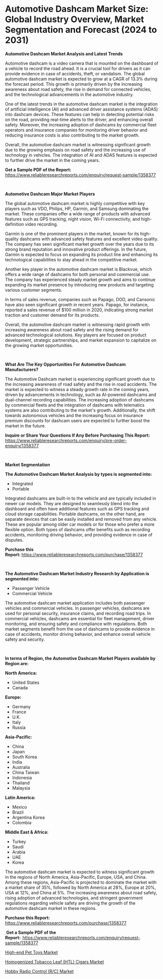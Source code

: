 <p><h1>Automotive Dashcam Market Size: Global Industry Overview, Market Segmentation and Forecast (2024 to 2031)</h1></p><p><strong>Automotive Dashcam Market Analysis and Latest Trends</strong></p>
<p><p>Automotive dashcam is a video camera that is mounted on the dashboard of a vehicle to record the road ahead. It is a crucial tool for drivers as it can provide evidence in case of accidents, theft, or vandalism. The global automotive dashcam market is expected to grow at a CAGR of 13.3% during the forecast period. This growth is primarily driven by the increasing awareness about road safety, the rise in demand for connected vehicles, and the technological advancements in the automotive industry.</p><p>One of the latest trends in the automotive dashcam market is the integration of artificial intelligence (AI) and advanced driver assistance systems (ADAS) into dashcam devices. These features can help in detecting potential risks on the road, providing real-time alerts to the driver, and enhancing overall safety. Moreover, the increasing adoption of dashcams by commercial fleet operators and insurance companies for monitoring driver behavior and reducing insurance costs is also contributing to the market growth.</p><p>Overall, the automotive dashcam market is witnessing significant growth due to the growing emphasis on road safety and the increasing use of technology in vehicles. The integration of AI and ADAS features is expected to further drive the market in the coming years.</p></p>
<p><strong>Get a Sample PDF of the Report:&nbsp;</strong> <a href="https://www.reliableresearchreports.com/enquiry/request-sample/1358377">https://www.reliableresearchreports.com/enquiry/request-sample/1358377</a></p>
<p>&nbsp;</p>
<p><strong>Automotive Dashcam Major Market Players</strong></p>
<p><p>The global automotive dashcam market is highly competitive with key players such as VDO, Philips, HP, Garmin, and Samsung dominating the market. These companies offer a wide range of products with advanced features such as GPS tracking, night vision, Wi-Fi connectivity, and high-definition video recording.</p><p>Garmin is one of the prominent players in the market, known for its high-quality dashcams with advanced safety features and excellent video quality. The company has seen significant market growth over the years due to its strong brand reputation and innovative product offerings. In the future, Garmin is expected to focus on expanding its product line and enhancing its technological capabilities to stay ahead in the competitive market.</p><p>Another key player in the automotive dashcam market is Blackvue, which offers a wide range of dashcams for both personal and commercial use. The company has experienced steady market growth and aims to continue expanding its market presence by introducing new products and targeting various customer segments.</p><p>In terms of sales revenue, companies such as Papago, DOD, and Cansonic have also seen significant growth in recent years. Papago, for instance, reported a sales revenue of $100 million in 2020, indicating strong market traction and customer demand for its products.</p><p>Overall, the automotive dashcam market is witnessing rapid growth with increasing awareness about road safety and the rising demand for advanced technological solutions. Key players are focused on product development, strategic partnerships, and market expansion to capitalize on the growing market opportunities.</p></p>
<p>&nbsp;</p>
<p><strong>What Are The Key Opportunities For Automotive Dashcam Manufacturers?</strong></p>
<p><p>The Automotive Dashcam market is experiencing significant growth due to the increasing awareness of road safety and the rise in road accidents. The market is expected to witness a steady growth rate in the coming years, driven by advancements in technology, such as AI-powered dashcams and dual-channel recording capabilities. The increasing adoption of dashcams by commercial fleets and the integration of dashcams with telematics systems are also contributing to the market's growth. Additionally, the shift towards autonomous vehicles and the increasing focus on insurance premium discounts for dashcam users are expected to further boost the market in the future.</p></p>
<p><strong>Inquire or Share Your Questions If Any Before Purchasing This Report:</strong> <a href="https://www.reliableresearchreports.com/enquiry/pre-order-enquiry/1358377">https://www.reliableresearchreports.com/enquiry/pre-order-enquiry/1358377</a></p>
<p>&nbsp;</p>
<p><strong>Market Segmentation</strong></p>
<p><strong>The Automotive Dashcam Market Analysis by types is segmented into:</strong></p>
<p><ul><li>Integrated</li><li>Portable</li></ul></p>
<p><p>Integrated dashcams are built-in to the vehicle and are typically included in newer car models. They are designed to seamlessly blend into the dashboard and often have additional features such as GPS tracking and cloud storage capabilities. Portable dashcams, on the other hand, are separate devices that can be easily installed and removed from any vehicle. These are popular among older car models or for those who prefer a more flexible option. Both types of dashcams offer benefits such as recording accidents, monitoring driving behavior, and providing evidence in case of disputes.</p></p>
<p><strong>Purchase this Report:&nbsp;</strong><a href="https://www.reliableresearchreports.com/purchase/1358377">https://www.reliableresearchreports.com/purchase/1358377</a></p>
<p>&nbsp;</p>
<p><strong>The Automotive Dashcam Market Industry Research by Application is segmented into:</strong></p>
<p><ul><li>Passenger Vehicle</li><li>Commercial Vehicle</li></ul></p>
<p><p>The automotive dashcam market application includes both passenger vehicles and commercial vehicles. In passenger vehicles, dashcams are used for personal security, insurance claims, and recording road trips. In commercial vehicles, dashcams are essential for fleet management, driver monitoring, and ensuring safety and compliance with regulations. Both market segments benefit from the use of dashcams to provide evidence in case of accidents, monitor driving behavior, and enhance overall vehicle safety and security.</p></p>
<p>&nbsp;</p>
<p><strong>In terms of Region, the Automotive Dashcam Market Players available by Region are:</strong></p>
<p>
    <p> <strong> North America: </strong>
        <ul>
            <li>United States</li>
            <li>Canada</li>
        </ul>
        </p> 
    <p> <strong> Europe: </strong>
        <ul>
            <li>Germany</li>
            <li>France</li>
            <li>U.K.</li>
            <li>Italy</li>
            <li>Russia</li>
        </ul>
        </p> 
    <p> <strong> Asia-Pacific: </strong>
        <ul>
            <li>China</li>
            <li>Japan</li>
            <li>South Korea</li>
            <li>India</li>
            <li>Australia</li>
            <li>China Taiwan</li>
            <li>Indonesia</li>
            <li>Thailand</li>
            <li>Malaysia</li>
        </ul>
        </p> 
    <p> <strong> Latin America: </strong>
        <ul>
            <li>Mexico</li>
            <li>Brazil</li>
            <li>Argentina Korea</li>
            <li>Colombia</li>
        </ul>
        </p> 
    <p> <strong> Middle East & Africa: </strong>
        <ul>
            <li>Turkey</li>
            <li>Saudi</li>
            <li>Arabia</li>
            <li>UAE</li>
            <li>Korea</li>
        </ul>
    </p>
    </p>
<p><p>The automotive dashcam market is expected to witness significant growth in the regions of North America, Asia-Pacific, Europe, USA, and China. Among these regions, Asia-Pacific is projected to dominate the market with a market share of 35%, followed by North America at 28%, Europe at 20%, USA at 12%, and China at 5%. The increasing awareness about road safety, rising adoption of advanced technologies, and stringent government regulations regarding vehicle safety are driving the growth of the automotive dashcam market in these regions.</p></p>
<p><strong>Purchase this Report: </strong><a href="https://www.reliableresearchreports.com/purchase/1358377">https://www.reliableresearchreports.com/purchase/1358377</a></p>
<p>&nbsp;<strong>Get a Sample PDF of the Report:&nbsp;&nbsp;</strong><a href="https://www.reliableresearchreports.com/enquiry/request-sample/1358377">https://www.reliableresearchreports.com/enquiry/request-sample/1358377</a></p>
<p><strong></strong></p>
<p><p><a href="https://view.publitas.com/reportprime-1/decoding-the-high-end-pet-toys-market-a-deep-dive-into-the-latest-market-trends-market-segmentation-and-competitive-analysis/">High-end Pet Toys Market</a></p><p><a href="https://view.publitas.com/reportprime-1/homogenized-tobacco-leaf-htl-cigars-market-insights-market-players-and-forecast-till-2030/">Homogenized Tobacco Leaf (HTL) Cigars Market</a></p><p><a href="https://view.publitas.com/reportprime-1/hobby-radio-control-r-c-market-size-2023-2030-global-industrial-analysis-key-geographical-regions-market-share-top-key-players-product-types-and-forecast-research-report/">Hobby Radio Control (R/C) Market</a></p></p>